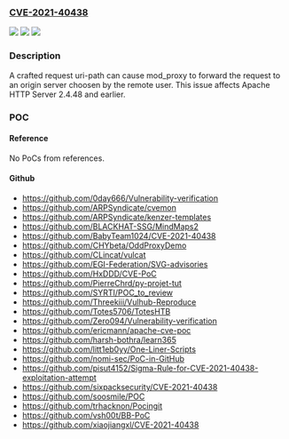 ### [CVE-2021-40438](https://cve.mitre.org/cgi-bin/cvename.cgi?name=CVE-2021-40438)
![](https://img.shields.io/static/v1?label=Product&message=Apache%20HTTP%20Server&color=blue)
![](https://img.shields.io/static/v1?label=Version&message=Apache%20HTTP%20Server%202.4%3C%3D%202.4.48%20&color=brighgreen)
![](https://img.shields.io/static/v1?label=Vulnerability&message=CWE-918%20Server%20Side%20Request%20Forgery%20(SSRF)&color=brighgreen)

### Description

A crafted request uri-path can cause mod_proxy to forward the request to an origin server choosen by the remote user. This issue affects Apache HTTP Server 2.4.48 and earlier.

### POC

#### Reference
No PoCs from references.

#### Github
- https://github.com/0day666/Vulnerability-verification
- https://github.com/ARPSyndicate/cvemon
- https://github.com/ARPSyndicate/kenzer-templates
- https://github.com/BLACKHAT-SSG/MindMaps2
- https://github.com/BabyTeam1024/CVE-2021-40438
- https://github.com/CHYbeta/OddProxyDemo
- https://github.com/CLincat/vulcat
- https://github.com/EGI-Federation/SVG-advisories
- https://github.com/HxDDD/CVE-PoC
- https://github.com/PierreChrd/py-projet-tut
- https://github.com/SYRTI/POC_to_review
- https://github.com/Threekiii/Vulhub-Reproduce
- https://github.com/Totes5706/TotesHTB
- https://github.com/Zero094/Vulnerability-verification
- https://github.com/ericmann/apache-cve-poc
- https://github.com/harsh-bothra/learn365
- https://github.com/litt1eb0yy/One-Liner-Scripts
- https://github.com/nomi-sec/PoC-in-GitHub
- https://github.com/pisut4152/Sigma-Rule-for-CVE-2021-40438-exploitation-attempt
- https://github.com/sixpacksecurity/CVE-2021-40438
- https://github.com/soosmile/POC
- https://github.com/trhacknon/Pocingit
- https://github.com/vsh00t/BB-PoC
- https://github.com/xiaojiangxl/CVE-2021-40438

